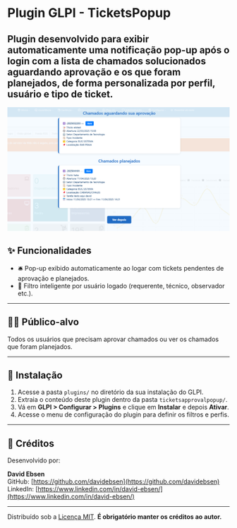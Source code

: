 # Plugin GLPI - TicketsPopup

Plugin desenvolvido para exibir automaticamente uma **notificação pop-up após o login** com a lista de chamados solucionados aguardando aprovação e os que foram planejados, de forma personalizada por perfil, usuário e tipo de ticket.
---

![Descrição da Imagem](/glpi.png)

## ✨ Funcionalidades

- 🛎️ Pop-up exibido automaticamente ao logar com tickets pendentes de aprovação e planejados.
- 👤 Filtro inteligente por usuário logado (requerente, técnico, observador etc.).
---

## 🧑‍💼 Público-alvo

Todos os usuários que precisam aprovar chamados ou ver os chamados que foram planejados.

---

## 🚀 Instalação

1. Acesse a pasta `plugins/` no diretório da sua instalação do GLPI.
2. Extraia o conteúdo deste plugin dentro da pasta `ticketsapprovalpopup/`.
3. Vá em **GLPI > Configurar > Plugins** e clique em **Instalar** e depois **Ativar**.
4. Acesse o menu de configuração do plugin para definir os filtros e perfis.

---

## 📇 Créditos

Desenvolvido por:

**David Ebsen**  
GitHub: [https://github.com/davidebsen](https://github.com/davidebsen)  
LinkedIn: [https://www.linkedin.com/in/david-ebsen/](https://www.linkedin.com/in/david-ebsen/)

---

Distribuído sob a [Licença MIT](LICENSE).
**É obrigatório manter os créditos ao autor.**
